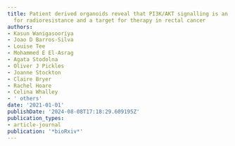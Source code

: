 ```yaml
---
title: Patient derived organoids reveal that PI3K/AKT signalling is an escape pathway
  for radioresistance and a target for therapy in rectal cancer
authors:
- Kasun Wanigasooriya
- Joao D Barros-Silva
- Louise Tee
- Mohammed E El-Asrag
- Agata Stodolna
- Oliver J Pickles
- Joanne Stockton
- Claire Bryer
- Rachel Hoare
- Celina Whalley
- ' others'
date: '2021-01-01'
publishDate: '2024-08-08T17:18:29.609195Z'
publication_types:
- article-journal
publication: '*bioRxiv*'
---
```

